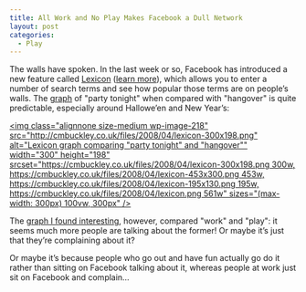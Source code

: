 ```yaml
---
title: All Work and No Play Makes Facebook a Dull Network
layout: post
categories:
  - Play
---
```

The walls have spoken. In the last week or so, Facebook has introduced a new feature called [Lexicon](http://www.facebook.com/lexicon/) ([learn more](http://www.facebook.com/help.php?topic=lexicon)), which allows you to enter a number of search terms and see how popular those terms are on people’s walls. The [graph](http://www.facebook.com/lexicon/index.php?q=party%20tonight,%20hangover) of "party tonight" when compared with "hangover" is quite predictable, especially around Hallowe’en and New Year’s:

[<img class="alignnone size-medium wp-image-218" src="http://cmbuckley.co.uk/files/2008/04/lexicon-300x198.png" alt="Lexicon graph comparing "party tonight" and "hangover"" width="300" height="198" srcset="https://cmbuckley.co.uk/files/2008/04/lexicon-300x198.png 300w, https://cmbuckley.co.uk/files/2008/04/lexicon-453x300.png 453w, https://cmbuckley.co.uk/files/2008/04/lexicon-195x130.png 195w, https://cmbuckley.co.uk/files/2008/04/lexicon.png 561w" sizes="(max-width: 300px) 100vw, 300px" />](http://cmbuckley.co.uk/files/2008/04/lexicon.png)

The [graph I found interesting](http://www.facebook.com/lexicon/index.php?q=work%2C+play), however, compared "work" and "play": it seems much more people are talking about the former! Or maybe it’s just that they’re complaining about it?

Or maybe it’s because people who go out and have fun actually go do it rather than sitting on Facebook talking about it, whereas people at work just sit on Facebook and complain…